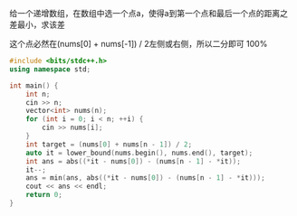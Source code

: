 给一个递增数组，在数组中选一个点a，使得a到第一个点和最后一个点的距离之差最小，求该差

这个点必然在(nums[0] + nums[-1]) / 2左侧或右侧，所以二分即可 100%

```cpp
#include <bits/stdc++.h>
using namespace std;

int main() {
    int n;
    cin >> n;
    vector<int> nums(n);
    for (int i = 0; i < n; ++i) {
        cin >> nums[i];
    }
    int target = (nums[0] + nums[n - 1]) / 2;
    auto it = lower_bound(nums.begin(), nums.end(), target);
    int ans = abs((*it - nums[0]) - (nums[n - 1] - *it));
    it--;
    ans = min(ans, abs((*it - nums[0]) - (nums[n - 1] - *it)));
    cout << ans << endl;
    return 0;
}
```
